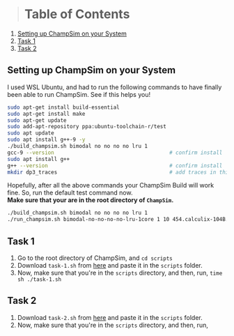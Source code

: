 ># Table of Contents
1. [Setting up ChampSim on your System](#setting-up-champsim-on-your-system)
2. [Task 1](#task-1)
3. [Task 2](#task-2)

## Setting up ChampSim on your System
I used WSL Ubuntu, and had to run the following commands to have finally been able to run ChampSim. See if this helps you!

``` bash
sudo apt-get install build-essential
sudo apt-get install make
sudo apt-get update
sudo add-apt-repository ppa:ubuntu-toolchain-r/test
sudo apt update
sudo apt install g++-9 -y
./build_champsim.sh bimodal no no no no lru 1
gcc-9 --version                                     # confirm install
sudo apt install g++
g++ --version                                       # confirm install
mkdir dp3_traces                                    # add traces in this folder
```

Hopefully, after all the above commands your ChampSim Build will work fine. 
So, run the default test command now.  
**Make sure that your are in the root directory of `ChampSim`.** 

``` bash
./build_champsim.sh bimodal no no no no lru 1
./run_champsim.sh bimodal-no-no-no-no-lru-1core 1 10 454.calculix-104B.champsimtrace.xz
```

## Task 1
1. Go to the root directory of ChampSim, and `cd scripts`
2. Download `task-1.sh` from [here](scripts/task-1.sh) and paste it in the `scripts` folder.     
3. Now, make sure that you're in the `scripts` directory, and then, run, 
   `time sh ./task-1.sh`

## Task 2
1. Download `task-2.sh` from [here](scripts/task-2.sh) and paste it in the `scripts` folder.     
2. Now, make sure that you're in the `scripts` directory, and then, run, 
 